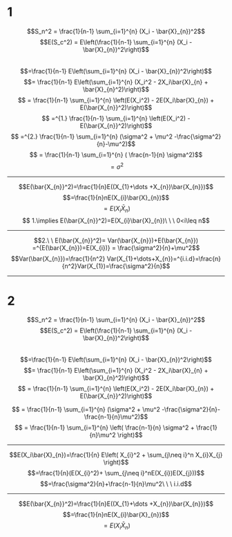 # 1 

$$S_n^2 = \frac{1}{n-1} \sum_{i=1}^{n} (X_i - \bar{X}_{n})^2$$
$$E(S_c^2) = E\left(\frac{1}{n-1} \sum_{i=1}^{n} (X_i - \bar{X}_{n})^2\right)$$  
$$=\frac{1}{n-1} E\left(\sum_{i=1}^{n} (X_i - \bar{X}_{n})^2\right)$$ 
$$= \frac{1}{n-1} E\left(\sum_{i=1}^{n} (X_i^2 - 2X_i\bar{X}_{n} + \bar{X}_{n}^2)\right)$$ 
$$ = \frac{1}{n-1} \sum_{i=1}^{n} \left(E(X_i^2) - 2E(X_i\bar{X}_{n}) + E(\bar{X_{n}}^2)\right)$$ 
$$ =^{1.} \frac{1}{n-1} \sum_{i=1}^{n} \left(E(X_i^2)  - E(\bar{X_{n}}^2)\right)$$ 
$$ =^{2.} \frac{1}{n-1} \sum_{i=1}^{n} (\sigma^2 + \mu^2 -\frac{\sigma^2}{n}-\mu^2)$$
$$ = \frac{1}{n-1} \sum_{i=1}^{n} ( \frac{n-1}{n} \sigma^2)$$
$$ = \sigma^2 $$


---
$$E(\bar{X_{n}}^2)=\frac{1}{n}E((X_{1}+\dots +X_{n})\bar{X_{n}})$$
$$=\frac{1}{n}nE(X_{i}\bar{X}_{n})$$
$$=E(X_{i}\bar{X}_{n})$$
$$ 1.\implies E(\bar{X_{n}}^2)=E(X_{i}\bar{X}_{n})\ \ \ 0<i\leq n$$

---
$$2.\ \ E(\bar{X_{n}}^2)= Var(\bar{X_{n}})+E(\bar{X_{n}}) =^{E(\bar{X_{n}})=E(X_{i})} = \frac{\sigma^2}{n}+\mu^2$$
$$Var(\bar{X_{n}})=\frac{1}{n^2} Var(X_{1}+\dots+X_{n})=^{i.i.d}=\frac{n}{n^2}Var(X_{1})=\frac{\sigma^2}{n}$$

---


# 2

$$S_n^2 = \frac{1}{n-1} \sum_{i=1}^{n} (X_i - \bar{X}_{n})^2$$
$$E(S_c^2) = E\left(\frac{1}{n-1} \sum_{i=1}^{n} (X_i - \bar{X}_{n})^2\right)$$  
$$=\frac{1}{n-1} E\left(\sum_{i=1}^{n} (X_i - \bar{X}_{n})^2\right)$$ 
$$= \frac{1}{n-1} E\left(\sum_{i=1}^{n} (X_i^2 - 2X_i\bar{X}_{n} + \bar{X}_{n}^2)\right)$$ 
$$ = \frac{1}{n-1} \sum_{i=1}^{n} \left(E(X_i^2) - 2E(X_i\bar{X}_{n}) + E(\bar{X_{n}}^2)\right)$$ 

$$ = \frac{1}{n-1} \sum_{i=1}^{n} (\sigma^2 + \mu^2 -\frac{\sigma^2}{n}-\frac{n-1}{n}\mu^2)$$
$$ = \frac{1}{n-1} \sum_{i=1}^{n} \left( \frac{n-1}{n} \sigma^2 + \frac{1}{n}\mu^2 \right)$$


---
$$E(X_i\bar{X}_{n})=\frac{1}{n} E\left( X_{i}^2 + \sum_{j\neq i}^n X_{i}X_{j} \right)$$
$$=\frac{1}{n}(E(X_{i}^2)+ \sum_{j\neq i}^nE(X_{i})E(X_{j}))$$
$$=\frac{\sigma^2}{n}+\frac{n-1}{n}\mu^2\ \ \ i.i.d$$

---
$$E(\bar{X_{n}}^2)=\frac{1}{n}E((X_{1}+\dots +X_{n})\bar{X_{n}})$$
$$=\frac{1}{n}nE(X_{i}\bar{X}_{n})$$
$$=E(X_{i}\bar{X}_{n})$$